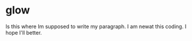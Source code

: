 # glow
<p> 
  Is this where Im supposed to write my paragraph. I am newat this coding. I hope I'll better.
  </p>
